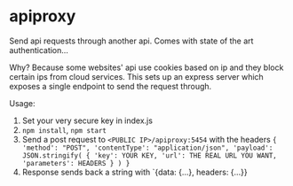 # apiproxy
 Send api requests through another api. Comes with state of the art authentication...

 Why? Because some websites' api use cookies based on ip and they block certain ips from cloud services. This sets up an express server which exposes a single endpoint to send the request through.

 Usage:
 1. Set your very secure key in index.js 
 2. `npm install`, `npm start`
 3. Send a post request to `<PUBLIC IP>/apiproxy:5454` with the headers 
 `{
    'method': "POST",
    'contentType': "application/json",
    'payload': JSON.stringify(
      {
        'key': YOUR KEY,
        'url': THE REAL URL YOU WANT,
        'parameters': HEADERS
      }
    )
  }`
4. Response sends back a string with `{data: {...}, headers: {...}}

 


